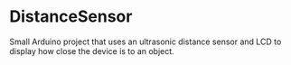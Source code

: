 # DistanceSensor
Small Arduino project that uses an ultrasonic distance sensor and LCD to display how close the device is to an object.
